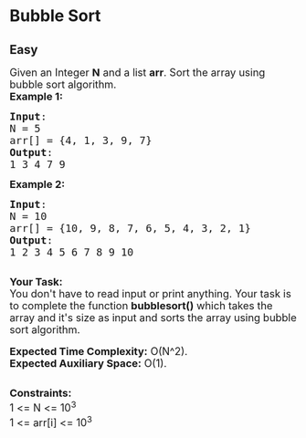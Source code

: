 # Bubble Sort
## Easy 
<div class="problem-statement" style="user-select: auto;">
                <p style="user-select: auto;"></p><p style="user-select: auto;"><span style="font-size: 18px; user-select: auto;">Given an Integer <strong style="user-select: auto;">N</strong> and a list <strong style="user-select: auto;">arr</strong>. Sort the array using bubble sort algorithm.</span><br style="user-select: auto;">
<span style="font-size: 18px; user-select: auto;"><strong style="user-select: auto;">Example 1:</strong></span></p>

<pre style="user-select: auto;"><span style="font-size: 18px; user-select: auto;"><strong style="user-select: auto;">Input</strong>: 
N = 5
arr[] = {4, 1, 3, 9, 7}
<strong style="user-select: auto;">Output</strong>: 
1 3 4 7 9</span>
</pre>

<p style="user-select: auto;"><span style="font-size: 18px; user-select: auto;"><strong style="user-select: auto;">Example 2:</strong></span></p>

<pre style="user-select: auto;"><span style="font-size: 18px; user-select: auto;"><strong style="user-select: auto;">Input</strong>:
N = 10 
arr[] = {10, 9, 8, 7, 6, 5, 4, 3, 2, 1}
<strong style="user-select: auto;">Output</strong>: 
1 2 3 4 5 6 7 8 9 10</span>
</pre>

<div style="user-select: auto;"><br style="user-select: auto;">
<strong style="user-select: auto;"><span style="font-size: 18px; user-select: auto;">Your Task:&nbsp;</span></strong></div>

<div style="user-select: auto;"><span style="font-size: 18px; user-select: auto;">You don't have to read input or print anything. Your task is to complete the function <strong style="user-select: auto;">bubblesort()</strong> which takes the array and it's size as input and sorts the array using bubble sort algorithm.</span></div>

<div style="user-select: auto;"><br style="user-select: auto;">
<span style="font-size: 18px; user-select: auto;"><strong style="user-select: auto;">Expected Time Complexity:</strong>&nbsp;O(N^2).<br style="user-select: auto;">
<strong style="user-select: auto;">Expected Auxiliary Space:</strong>&nbsp;O(1).</span></div>

<p style="user-select: auto;"><br style="user-select: auto;">
<span style="font-size: 18px; user-select: auto;"><strong style="user-select: auto;">Constraints:</strong><br style="user-select: auto;">
1 &lt;= N &lt;= 10<sup style="user-select: auto;">3</sup><br style="user-select: auto;">
1 &lt;= arr[i] &lt;= 10<sup style="user-select: auto;">3</sup></span></p>
 <p style="user-select: auto;"></p>
            </div>